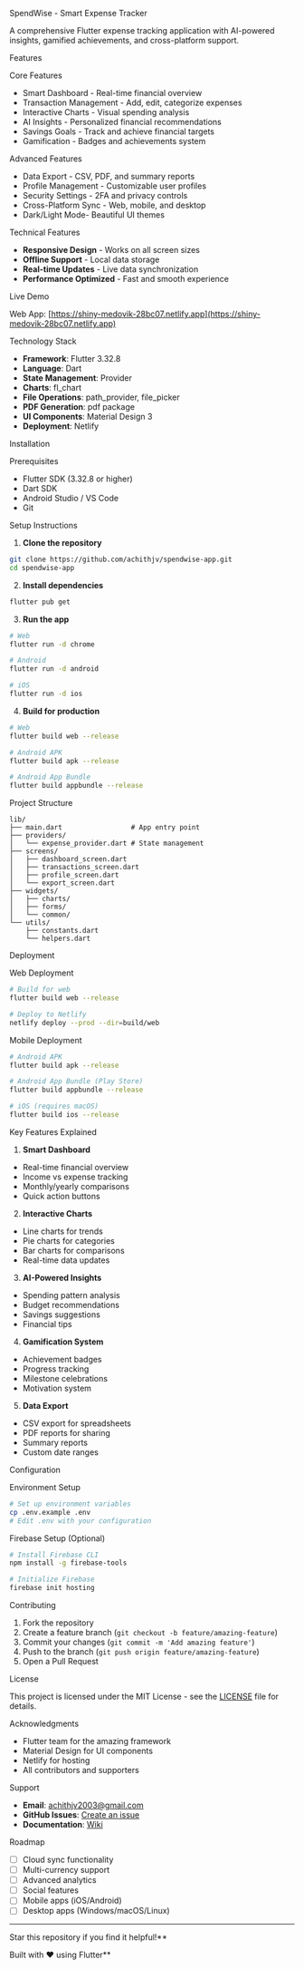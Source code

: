 SpendWise - Smart Expense Tracker

A comprehensive Flutter expense tracking application with AI-powered insights, gamified achievements, and cross-platform support.

Features

Core Features
- Smart Dashboard - Real-time financial overview
- Transaction Management - Add, edit, categorize expenses
- Interactive Charts - Visual spending analysis
- AI Insights - Personalized financial recommendations
- Savings Goals - Track and achieve financial targets
- Gamification - Badges and achievements system

Advanced Features
- Data Export - CSV, PDF, and summary reports
- Profile Management - Customizable user profiles
- Security Settings - 2FA and privacy controls
- Cross-Platform Sync - Web, mobile, and desktop
- Dark/Light Mode- Beautiful UI themes

Technical Features
- **Responsive Design** - Works on all screen sizes
- **Offline Support** - Local data storage
- **Real-time Updates** - Live data synchronization
- **Performance Optimized** - Fast and smooth experience

Live Demo

Web App: [https://shiny-medovik-28bc07.netlify.app](https://shiny-medovik-28bc07.netlify.app)

Technology Stack

- **Framework**: Flutter 3.32.8
- **Language**: Dart
- **State Management**: Provider
- **Charts**: fl_chart
- **File Operations**: path_provider, file_picker
- **PDF Generation**: pdf package
- **UI Components**: Material Design 3
- **Deployment**: Netlify

Installation

Prerequisites
- Flutter SDK (3.32.8 or higher)
- Dart SDK
- Android Studio / VS Code
- Git

Setup Instructions

1. **Clone the repository**
```bash
git clone https://github.com/achithjv/spendwise-app.git
cd spendwise-app
```

2. **Install dependencies**
```bash
flutter pub get
```

3. **Run the app**
```bash
# Web
flutter run -d chrome

# Android
flutter run -d android

# iOS
flutter run -d ios
```

4. **Build for production**
```bash
# Web
flutter build web --release

# Android APK
flutter build apk --release

# Android App Bundle
flutter build appbundle --release
```

Project Structure

```
lib/
├── main.dart                 # App entry point
├── providers/
│   └── expense_provider.dart # State management
├── screens/
│   ├── dashboard_screen.dart
│   ├── transactions_screen.dart
│   ├── profile_screen.dart
│   └── export_screen.dart
├── widgets/
│   ├── charts/
│   ├── forms/
│   └── common/
└── utils/
    ├── constants.dart
    └── helpers.dart
```

Deployment

Web Deployment
```bash
# Build for web
flutter build web --release

# Deploy to Netlify
netlify deploy --prod --dir=build/web
```

Mobile Deployment
```bash
# Android APK
flutter build apk --release

# Android App Bundle (Play Store)
flutter build appbundle --release

# iOS (requires macOS)
flutter build ios --release
```
Key Features Explained

 1. **Smart Dashboard**
- Real-time financial overview
- Income vs expense tracking
- Monthly/yearly comparisons
- Quick action buttons

 2. **Interactive Charts**
- Line charts for trends
- Pie charts for categories
- Bar charts for comparisons
- Real-time data updates

 3. **AI-Powered Insights**
- Spending pattern analysis
- Budget recommendations
- Savings suggestions
- Financial tips

 4. **Gamification System**
- Achievement badges
- Progress tracking
- Milestone celebrations
- Motivation system

 5. **Data Export**
- CSV export for spreadsheets
- PDF reports for sharing
- Summary reports
- Custom date ranges

Configuration

Environment Setup
```bash
# Set up environment variables
cp .env.example .env
# Edit .env with your configuration
```
Firebase Setup (Optional)
```bash
# Install Firebase CLI
npm install -g firebase-tools

# Initialize Firebase
firebase init hosting
```

Contributing

1. Fork the repository
2. Create a feature branch (`git checkout -b feature/amazing-feature`)
3. Commit your changes (`git commit -m 'Add amazing feature'`)
4. Push to the branch (`git push origin feature/amazing-feature`)
5. Open a Pull Request

License

This project is licensed under the MIT License - see the [LICENSE](LICENSE) file for details.

Acknowledgments

- Flutter team for the amazing framework
- Material Design for UI components
- Netlify for hosting
- All contributors and supporters

Support

- **Email**: achithjv2003@gmail.com
- **GitHub Issues**: [Create an issue](https://github.com/achithjv/spendwise-app/issues)
- **Documentation**: [Wiki](https://github.com/achithjv/spendwise-app/wiki)

Roadmap

- [ ] Cloud sync functionality
- [ ] Multi-currency support
- [ ] Advanced analytics
- [ ] Social features
- [ ] Mobile apps (iOS/Android)
- [ ] Desktop apps (Windows/macOS/Linux)

---

Star this repository if you find it helpful!**

Built with ❤️ using Flutter**
